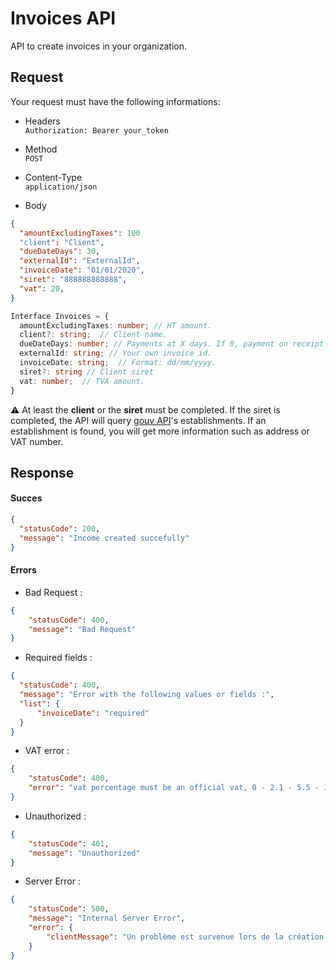 # Invoices API
API to create invoices in your organization.

## Request
Your request must have the following informations:

* Headers  
`Authorization: Bearer your_token`

* Method  
`POST`

* Content-Type  
`application/json`

* Body  
```json
{
  "amountExcludingTaxes": 100
  "client": "Client",
  "dueDateDays": 30,
  "externalId": "ExternalId",
  "invoiceDate": "01/01/2020",
  "siret": "888888888888",
  "vat": 20,
}
```
```ts
Interface Invoices = {
  amountExcludingTaxes: number; // HT amount.
  client?: string;  // Client name.
  dueDateDays: number; // Payments at X days. If 0, payment on receipt of invoice.
  externalId: string; // Your own invoice id.
  invoiceDate: string;  // Format: dd/mm/yyyy.
  siret?: string // Client siret
  vat: number;  // TVA amount.
}
```
:warning: At least the **client** or the **siret** must be completed. If the siret is completed, the API will query [gouv API](https://entreprise.data.gouv.fr/api_doc_sirene "API Sirene")'s establishments. If an establishment is found, you will get more information such as address or VAT number. 

## Response

#### Succes 
```json
{
  "statusCode": 200,
  "message": "Income created succefully"
}
```
#### Errors  
- Bad Request :
```json
{
    "statusCode": 400,
    "message": "Bad Request"
}
```
- Required fields :
```json
{
  "statusCode": 400,
  "message": "Error with the following values or fields :",
  "list": {
      "invoiceDate": "required"
  }
}
```
- VAT error :
```json
{
    "statusCode": 400,
    "error": "vat percentage must be an official vat, 0 - 2.1 - 5.5 - 10 - 20. Your percentage is equal to 25% !"
}
```
- Unauthorized :
```json
{
    "statusCode": 401,
    "message": "Unauthorized"
}
```
- Server Error :
```json
{
    "statusCode": 500,
    "message": "Internal Server Error",
    "error": {
        "clientMessage": "Un problème est survenue lors de la création de cet élement."
    }
}
```


